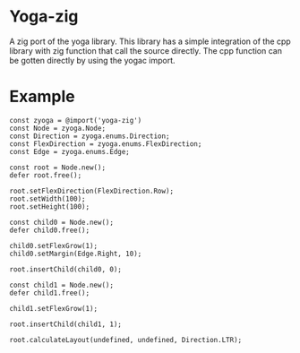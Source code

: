 # Yoga-zig

A zig port of the yoga library.
This library has a simple integration of the cpp library with zig function that call the source directly.
The cpp function can be gotten directly by using the yogac import.

# Example

```zig
const zyoga = @import('yoga-zig')
const Node = zyoga.Node;
const Direction = zyoga.enums.Direction;
const FlexDirection = zyoga.enums.FlexDirection;
const Edge = zyoga.enums.Edge;

const root = Node.new();
defer root.free();

root.setFlexDirection(FlexDirection.Row);
root.setWidth(100);
root.setHeight(100);

const child0 = Node.new();
defer child0.free();

child0.setFlexGrow(1);
child0.setMargin(Edge.Right, 10);

root.insertChild(child0, 0);

const child1 = Node.new();
defer child1.free();

child1.setFlexGrow(1);

root.insertChild(child1, 1);

root.calculateLayout(undefined, undefined, Direction.LTR);
```
